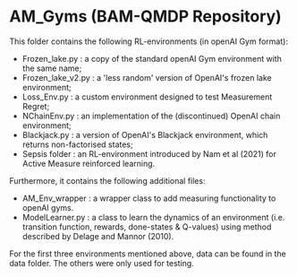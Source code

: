 # AM_Gyms (BAM-QMDP Repository)

This folder contains the following RL-environments (in openAI Gym format):

- Frozen_lake.py      : a copy of the standard openAI Gym environment with the same name;
- Frozen_lake_v2.py   : a 'less random' version of OpenAI's frozen lake environment;
- Loss_Env.py         : a custom environment designed to test Measurement Regret;
- NChainEnv.py        : an implementation of the (discontinued) OpenAI chain environment;
- Blackjack.py        : a version of OpenAI's Blackjack environment, which returns non-factorised states;
- Sepsis folder       : an RL-environment introduced by Nam et al (2021) for Active Measure reinforced learning.

Furthermore, it contains the following additional files:
- AM_Env_wrapper        : a wrapper class to add measuring functionality to openAI gyms.
- ModelLearner.py       : a class to learn the dynamics of an environment (i.e. transition function, rewards, done-states & Q-values) using method described by Delage and Mannor (2010).

For the first three environments mentioned above, data can be found in the data folder. The others were only used for testing.
